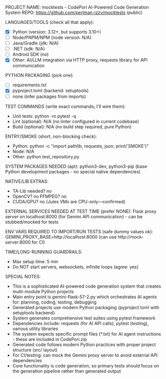 PROJECT NAME: mocktests - CodePori AI-Powered Code Generation System
REPO: https://github.com/perlman-izzy/mocktests (public)

LANGUAGES/TOOLS (check all that apply):
- [x] Python  (version: 3.12+, but supports 3.10+)
- [ ] Node/PNPM/NPM (node version: N/A)
- [ ] Java/Gradle (jdk: N/A)
- [ ] .NET (sdk: N/A)
- [ ] Android SDK (no)
- [x] Other: AI/LLM integration via HTTP proxy, requests library for API communication

PYTHON PACKAGING (pick one):
- [ ] requirements.txt
- [x] pyproject.toml (backend: setuptools)
- [ ] none (infer packages from imports)

TEST COMMANDS (write exact commands; I'll wire them):
- Unit tests: python -m pytest -q
- Lint (optional): N/A (no linter configured in current codebase)
- Build (optional): N/A (no build step required, pure Python)

ENTRY/SMOKE (short, non-blocking check):
- Python: python -c "import pathlib, requests, json; print('SMOKE')"
- Node: N/A
- Other: python test_repository.py

SYSTEM PACKAGES NEEDED (apt): 
python3-dev, python3-pip (base Python development packages - no special native dependencies)

NATIVE/LIB EXTRAS:
- TA-Lib needed? no
- OpenCV? no  FFMPEG? no
- CUDA/GPU? no   (Jules VMs are CPU-only—confirmed)

EXTERNAL SERVICES NEEDED AT TEST TIME (prefer NONE):
Flask proxy server on localhost:8000 (for Gemini API communication) - can be stubbed/mocked for tests

ENV VARS REQUIRED TO IMPORT/RUN TESTS (safe dummy values ok):
GEMINI_PROXY_BASE=http://localhost:8000 (can use http://mock-server:8000 for CI)

TIME/LONG-RUNNING GUARDRAILS:
- Max setup time: 5 min
- Do NOT start servers, websockets, infinite loops (agree: yes)

SPECIAL NOTES:
- This is a sophisticated AI-powered code generation system that creates multi-module Python projects
- Main entry point is gemini-flask-57-2.py which orchestrates AI agents for: planning, coding, testing, debugging
- Generated projects use modern Python packaging (pyproject.toml with setuptools backend)  
- System generates comprehensive test suites using pytest framework
- Dependencies include: requests (for AI API calls), pytest (testing), various utility libraries
- The system expects specific prompt files (*.txt) for AI agent instructions - these are included in CodePori.zip
- Generated code follows modern Python practices with proper project structure (src/ layout)
- For CI/testing: can mock the Gemini proxy server to avoid external API dependencies
- Core functionality is code generation, so primary tests should focus on the generation pipeline rather than generated output